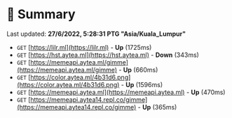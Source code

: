 # 📖 Summary
Last updated: **27/6/2022, 5:28:31 PTG "Asia/Kuala_Lumpur"**

- `GET` [https://lilr.ml](https://lilr.ml) - **Up** (1725ms)
- `GET` [https://hst.aytea.ml](https://hst.aytea.ml) - **Down** (343ms)
- `GET` [https://memeapi.aytea.ml/gimme](https://memeapi.aytea.ml/gimme) - **Up** (660ms)
- `GET` [https://color.aytea.ml/4b31d6.png](https://color.aytea.ml/4b31d6.png) - **Up** (1596ms)
- `GET` [https://memeapi.aytea.ml](https://memeapi.aytea.ml) - **Up** (470ms)
- `GET` [https://memeapi.aytea14.repl.co/gimme](https://memeapi.aytea14.repl.co/gimme) - **Up** (365ms)
